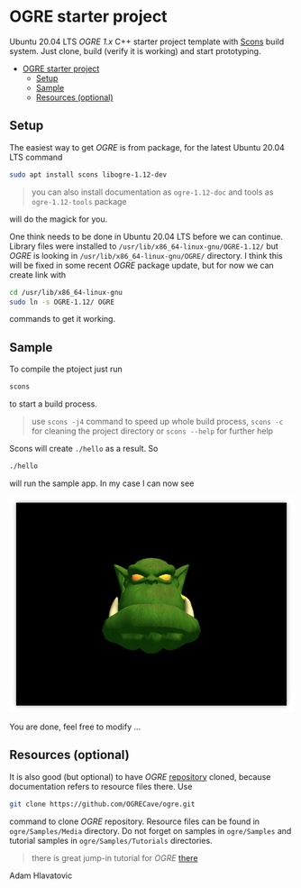 # OGRE starter project

Ubuntu 20.04 LTS *OGRE 1.x* C++ starter project template with [Scons](https://scons.org) build system. Just clone, build (verify it is working) and start prototyping.

- [OGRE starter project](#ogre-starter-project)
	- [Setup](#setup)
	- [Sample](#sample)
	- [Resources (optional)](#resources-optional)

## Setup

The easiest way to get *OGRE* is from package, for the latest Ubuntu 20.04 LTS command

```bash
sudo apt install scons libogre-1.12-dev
```

> you can also install documentation as `ogre-1.12-doc` and tools as `ogre-1.12-tools` package 

will do the magick for you.

One think needs to be done in Ubuntu 20.04 LTS before we can continue. Library files were installed to `/usr/lib/x86_64-linux-gnu/OGRE-1.12/` but *OGRE* is looking in `/usr/lib/x86_64-linux-gnu/OGRE/` directory. I think this will be fixed in some recent *OGRE* package update, but for now we can create link with 

```bash
cd /usr/lib/x86_64-linux-gnu
sudo ln -s OGRE-1.12/ OGRE
```

commands to get it working.

## Sample

To compile the ptoject just run

```bash
scons
```

to start a build process.

> use `scons -j4` command to speed up whole build process, `scons -c` for cleaning the project directory or `scons --help` for further help

Scons will create `./hello` as a result. So

```bash
./hello
```

will run the sample app. In my case I can now see

![image](hello_ogre.png "Hello OGRE screenshot.")

You are done, feel free to modify ...

## Resources (optional)

It is also good (but optional) to have *OGRE* [repository](https://github.com/OGRECave/ogre) cloned, because documentation refers to resource files there. Use

```bash
git clone https://github.com/OGRECave/ogre.git
```

command to clone *OGRE* repository. Resource files can be found in `ogre/Samples/Media` directory. Do not forget on samples in `ogre/Samples` and tutorial samples in `ogre/Samples/Tutorials` directories.

> there is great jump-in tutorial for *OGRE* [there](https://ogrecave.github.io/ogre/api/latest/tutorials.html)


Adam Hlavatovic
